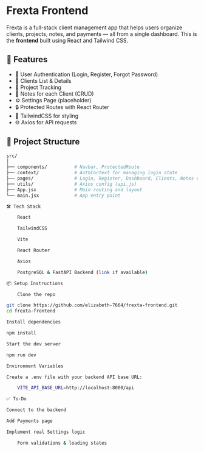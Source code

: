 # Frexta Frontend

Frexta is a full-stack client management app that helps users organize clients, projects, notes, and payments — all from a single dashboard. This is the **frontend** built using React and Tailwind CSS.

## 🚀 Features

- 🔐 User Authentication (Login, Register, Forgot Password)
- 🧑 Clients List & Details
- 📁 Project Tracking
- 📝 Notes for each Client (CRUD)
- ⚙️ Settings Page (placeholder)
- 🔒 Protected Routes with React Router
- 🌈 TailwindCSS for styling
- 🌐 Axios for API requests

## 📂 Project Structure

```bash
src/
│
├── components/          # Navbar, ProtectedRoute
├── context/             # AuthContext for managing login state
├── pages/               # Login, Register, Dashboard, Clients, Notes etc.
├── utils/               # Axios config (api.js)
├── App.jsx              # Main routing and layout
└── main.jsx             # App entry point

🛠️ Tech Stack

    React

    TailwindCSS

    Vite

    React Router

    Axios

    PostgreSQL & FastAPI Backend (link if available)

📦 Setup Instructions

    Clone the repo

git clone https://github.com/elizabeth-7664/frexta-frontend.git
cd frexta-frontend

Install dependencies

npm install

Start the dev server

npm run dev

Environment Variables

Create a .env file with your backend API base URL:

    VITE_API_BASE_URL=http://localhost:8000/api

✅ To-Do

Connect to the backend

Add Payments page

Implement real Settings logic

    Form validations & loading states

